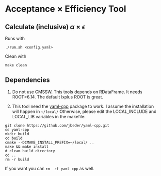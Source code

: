 # Acceptance $\times$ Efficiency Tool

## Calculate (inclusive) $\alpha\times\epsilon$

Runs with 
```
./run.sh <config.yaml>
```

Clean with
```
make clean
```

## Dependencies

1. Do not use CMSSW. This tools depends on RDataFrame. It needs ROOT>6.14. The default lxplus ROOT is great.

2. This tool need the [yaml-cpp](https://github.com/jbeder/yaml-cpp#how-to-build) package to work.
I assume the installation will happen in ```~/local/```
Otherwise, please edit the LOCAL_INCLUDE and LOCAL_LIB variables in the makefile.

```
git clone https://github.com/jbeder/yaml-cpp.git
cd yaml-cpp
mkdir build
cd build
cmake --DCMAKE_INSTALL_PREFIX=~/local/ ..
make && make install
# clean build directory
cd ..
rm -r build
```

If you want you can ```rm -rf yaml-cpp``` as well.